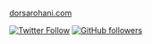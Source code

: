 [dorsarohani.com](https://www.dorsarohani.com/)<br>

[![Twitter Follow](https://img.shields.io/twitter/follow/Dorsa_Rohani?style=social)](https://twitter.com/intent/follow?screen_name=Dorsa_Rohani) 
[![GitHub followers](https://img.shields.io/github/followers/DorsaRoh?label=Follow&style=social)](https://github.com/DorsaRoh) 
